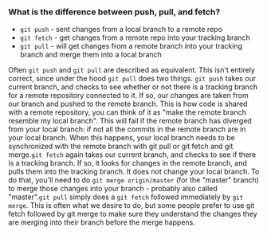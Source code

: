 ### What is the difference between push, pull, and fetch?

- `git push` - sent changes from a local branch to a remote repo
- `git fetch` - get changes from a remote repo into your tracking branch
- `git pull` - will get changes from a remote branch into your tracking branch and merge them into a local branch

Often `git push` and `git pull` are described as equivalent. This isn't entirely
correct, since under the hood `git pull` does two things. `git push` takes our
current branch, and checks to see whether or not there is a tracking branch for
a remote repository connected to it. If so, our changes are taken from our
branch and pushed to the remote branch. This is how code is shared with a remote
repository, you can think of it as "make the remote branch resemble my local
branch". This will fail if the remote branch has diverged from your local
branch: if not all the commits in the remote branch are in your local branch.
When this happens, your local branch needs to be synchronized with the remote
branch with git pull or git fetch and git merge.`git fetch` again takes our
current branch, and checks to see if there is a tracking branch. If so, it looks
for changes in the remote branch, and pulls them into the tracking branch. It
does not change your local branch. To do that, you'll need to do
`git merge origin/master` (for the "master" branch) to merge those changes into
your branch - probably also called "master".`git pull` simply does a `git fetch`
followed immediately by `git merge`. This is often what we desire to do, but
some people prefer to use git fetch followed by git merge to make sure they
understand the changes they are merging into their branch before the merge
happens.
